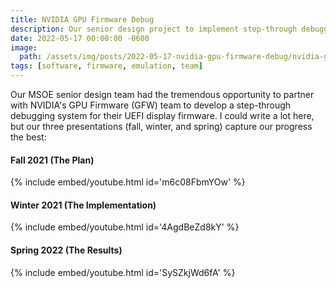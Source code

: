 ```yaml
---
title: NVIDIA GPU Firmware Debug
description: Our senior design project to implement step-through debugging for NVIDIA's UEFI display firmware.
date: 2022-05-17 00:00:00 -0600
image:
  path: /assets/img/posts/2022-05-17-nvidia-gpu-firmware-debug/nvidia-gpu-firmware-debug.jpg
tags: [software, firmware, emulation, team]
---
```


Our MSOE senior design team had the tremendous opportunity to partner with NVIDIA's GPU Firmware (GFW) team to develop a step-through debugging system for their UEFI display firmware. I could write a lot here, but our three presentations (fall, winter, and spring) capture our progress the best:

#### Fall 2021 (The Plan)
{% include embed/youtube.html id='m6c08FbmYOw' %}

#### Winter 2021 (The Implementation)
{% include embed/youtube.html id='4AgdBeZd8kY' %}

#### Spring 2022 (The Results)
{% include embed/youtube.html id='SySZkjWd6fA' %}